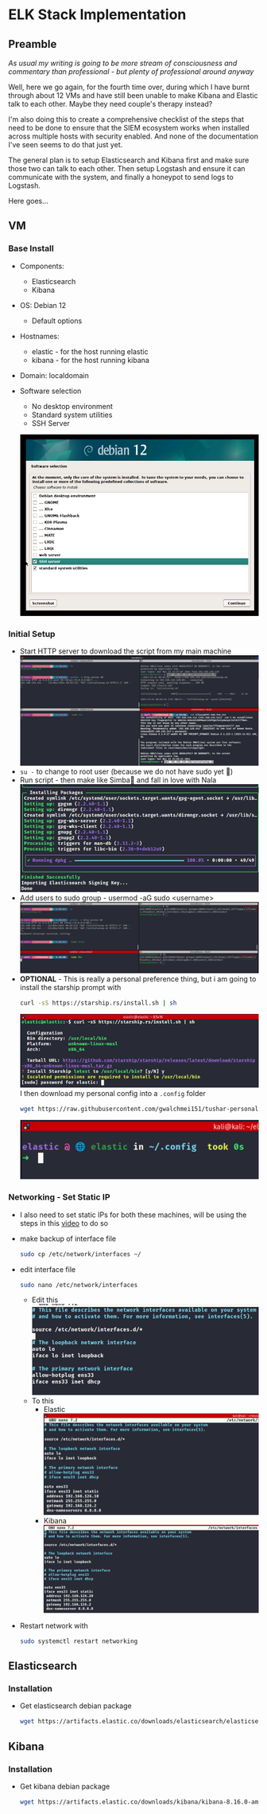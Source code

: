 # ELK Stack Implementation

## Preamble
*As usual my writing is going to be more stream of consciousness and commentary than professional - but plenty of professional around anyway*

Well, here we go again, for the fourth time over, during which I have burnt through about 12 VMs and have still been unable to make Kibana and Elastic talk to each other. Maybe they need couple's therapy instead? 

I'm also doing this to create a comprehensive checklist of the steps that need to be done to ensure that the SIEM ecosystem works when installed across multiple hosts with security enabled. And none of the documentation I've seen seems to do that just yet. 

The general plan is to setup Elasticsearch and Kibana first and make sure those two can talk to each other. Then setup Logstash and ensure it can communicate with the system, and finally a honeypot to send logs to Logstash.

Here goes...

## VM
### Base Install
- Components:
    - Elasticsearch
    - Kibana
- OS: Debian 12
    - Default options
- Hostnames:
    - elastic - for the host running elastic
    - kibana - for the host running kibana
- Domain: localdomain
- Software selection
    - No desktop environment
    - Standard system utilities
    - SSH Server

    ![software seleciton screenshot](/assets/software-selection.png)

### Initial Setup
- Start HTTP server to download the script from my main machine
![](/assets/transferinitialscript.png)
- `su -` to change to root user (because we do not have sudo yet 🥲)
- Run script - then make like Simba🦁 and fall in love with Nala
![nala](/assets/nala.png)
- Add users to sudo group - usermod -aG sudo <username\>
![](/assets/usermodag-users.png)
- **OPTIONAL** - This is really a personal preference thing, but i am going to install the starship prompt with 
    ```bash 
    curl -sS https://starship.rs/install.sh | sh
    ```
    ![](/assets/starship-install.png)
    I then download my personal config into a `.config` folder
    ```bash
    wget https://raw.githubusercontent.com/gwalchmei151/tushar-personal-configs/refs/heads/main/starship.toml
    ```
    ![](/assets/starship-tushar.png)

### Networking - Set Static IP
- I also need to set static IPs for both these machines, will be using the steps in this [video](https://youtu.be/O_wlpD9C4HI?si=YmYPKIspRvKuikw1) to do so

- make backup of interface file
    ```bash
    sudo cp /etc/network/interfaces ~/
    ```
- edit interface file
    ```bash
    sudo nano /etc/network/interfaces
    ```
    - Edit this
        ![](/assets/interfaces-file-original.png)
    - To this
        - Elastic
            ![](/assets/interfaces-elastic-edited.png)
        - Kibana
            ![](/assets/interfaces-kibana-edited.png)
-  Restart network with 
    ```bash
    sudo systemctl restart networking 
    ```

## Elasticsearch
### Installation
- Get elasticsearch debian package
    ```bash
    wget https://artifacts.elastic.co/downloads/elasticsearch/elasticsearch-8.16.0-amd64.deb
    ```

## Kibana
### Installation
- Get kibana debian package
    ```bash
    wget https://artifacts.elastic.co/downloads/kibana/kibana-8.16.0-amd64.deb
    ```